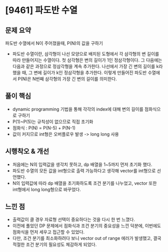 # [9461] 파도반 수열

## 문제 요약
파도반 수열에서 N이 주어졌을때, P(N)의 값을 구하기
- 파도반 수열이란, 삼각형이 나선 모양으로 배치된 도형에서 각 삼각형의 변 길이를 따라 만들어지는 수열이다. 첫 삼각형은 변의 길이가 1인 정삼각형이다. 그 다음에는 다음과 같은 과정으로 정삼각형을 계속 추가한다. 나선에서 가장 긴 변의 길이를 k라 했을 때, 그 변에 길이가 k인 정삼각형을 추가한다.
이렇게 만들어진 파도반 수열에서 P(N)은 N번째 삼각형의 가장 긴 변의 길이를 의미한다.

## 풀이 핵심
- dynamic programming 기법을 통해 각각의 index에 대해 변의 길이를 점화식으로 구하기
- P(1)~P(5)는 규칙성이 없으므로 직접 초기화
- 점화식 : P(N) = P(N-5) + P(N-1)
- 값이 커지므로 int형은 오버플로우 발생 -> long long 사용

## 시행착오 & 개선
- 처음에는 N의 입력값을 생각치 못하고, dp 배열을 1~5까지 먼저 초기화 했다.
- 파도반 수열의 모든 값을 int형으로 출력 가능하다고 생각해 vector를 int형으로 선언했다.
- N의 입력값에 따라 dp 배열을 초기화하도록 조건 분기를 나누었고, vector 또한 int형에서 long long형으로 바꾸었다.

## 느낀 점
- 출력값이 클 경우 자료형 선택이 중요하다는 것을 다시 한 번 느꼈다.
- 이전에 풀었던 DP 문제에서 점화식과 조건 분기의 중요성을 느낀 덕분에, 이번에도 점화식을 먼저 세우고 접근할 수 있었다.
- 다만, 조건 분기를 최소화하려다 보니 vector out of range 에러가 발생했고, 결국 적절한 조건 분기의 필요성도 체감하게 되었다.